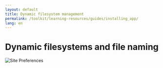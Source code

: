 ```yaml
---
layout: default
title: Dynamic filesystem management
permalink: /toolkit/learning-resources/guides/installing_app/
lang: en
---
```


# Dynamic filesystems and file naming

![Site Preferences](../../../../images/toolkit/learning-resources/guides/Dynamic_filesystems/1_site_preferences.png)

